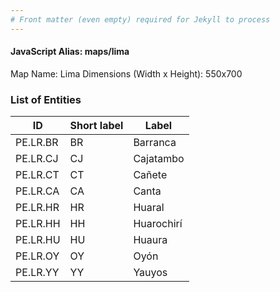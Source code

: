 ```yaml
---
# Front matter (even empty) required for Jekyll to process
---
```


#### JavaScript Alias: maps/lima

Map Name: Lima
Dimensions (Width x Height): 550x700


### List of Entities

ID | Short label | Label
---|---|---|
PE.LR.BR| BR | Barranca
PE.LR.CJ| CJ | Cajatambo
PE.LR.CT| CT | Cañete
PE.LR.CA| CA | Canta
PE.LR.HR| HR | Huaral
PE.LR.HH| HH | Huarochirí
PE.LR.HU| HU | Huaura
PE.LR.OY| OY | Oyón
PE.LR.YY| YY | Yauyos
